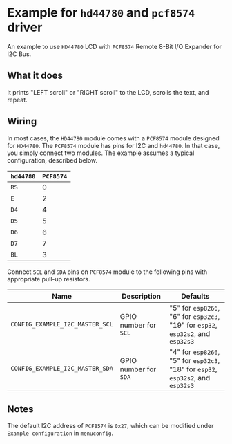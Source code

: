 # Example for `hd44780` and `pcf8574` driver

An example to use `HD44780` LCD with `PCF8574` Remote 8-Bit I/O Expander for
I2C Bus.

## What it does

It prints "LEFT scroll" or "RIGHT scroll" to the LCD, scrolls the text, and
repeat.

## Wiring

In most cases, the `HD44780` module comes with a `PCF8574` module designed for
`HD44780`. The `PCF8574` module has pins for I2C and `hd44780`. In that case,
you simply connect two modules. The example assumes a typical configuration,
described below.

| `hd44780` | `PCF8574` |
|-----------|-----------|
| `RS`      | 0         |
| `E`       | 2         |
| `D4`      | 4         |
| `D5`      | 5         |
| `D6`      | 6         |
| `D7`      | 7         |
| `BL`      | 3         |

Connect `SCL` and `SDA` pins on `PCF8574` module to the following pins with
appropriate pull-up resistors.

| Name | Description | Defaults |
|------|-------------|----------|
| `CONFIG_EXAMPLE_I2C_MASTER_SCL` | GPIO number for `SCL` | "5" for `esp8266`, "6" for `esp32c3`, "19" for `esp32`, `esp32s2`, and `esp32s3` |
| `CONFIG_EXAMPLE_I2C_MASTER_SDA` | GPIO number for `SDA` | "4" for `esp8266`, "5" for `esp32c3`, "18" for `esp32`, `esp32s2`, and `esp32s3` |

## Notes

The default I2C address of `PCF8574` is `0x27`, which can be modified under
`Example configuration` in `menuconfig`.
